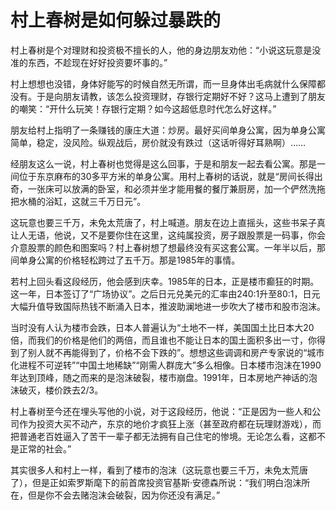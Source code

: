 # 村上春树是如何躲过暴跌的

村上春树是个对理财和投资极不擅长的人，他的身边朋友劝他：“小说这玩意是没准的东西，不趁现在好好投资要坏事的。” 

村上想想也没错，身体好能写的时候自然无所谓，而一旦身体出毛病就什么保障都没有。于是向朋友请教，该怎么投资理财，存银行定期好不好？这马上遭到了朋友的嘲笑：“开什么玩笑！存银行定期？如今这超低息时代怎么好这样。” 

朋友给村上指明了一条赚钱的康庄大道：炒房。最好买间单身公寓，因为单身公寓简单，稳定，没风险。纵观战后，房价就没有跌过（这话听得好耳熟啊）…… 

经朋友这么一说，村上春树也觉得是这么回事，于是和朋友一起去看公寓。那是一间位于东京麻布的30多平方米的单身公寓。用村上春树的话说，就是“房间长得出奇，一张床可以放满的卧室，和必须并坐才能用餐的餐厅兼厨房，加一个俨然洗拖把水桶的浴缸，这就三千万日元”。 

这玩意也要三千万，未免太荒唐了，村上喊道。朋友在边上直摇头，这些书呆子真让人无语，他说，又不是要你住在这里，这纯属投资，房子跟股票是一码事，你会介意股票的颜色和图案吗？村上春树想了想最终没有买这套公寓。一年半以后，那间单身公寓的价格轻松跨过了五千万。那是1985年的事情。 

若村上回头看这段经历，他会感到庆幸。1985年的日本，正是楼市癫狂的时期。这一年，日本签订了“广场协议”。之后日元兑美元的汇率由240∶1升至80∶1，日元大幅升值导致国际热钱不断涌入日本，推波助澜地进一步吹大了楼市和股市泡沫。 

当时没有人认为楼市会跌，日本人普遍认为“土地不一样，美国国土比日本大20倍，而我们的价格是他们的两倍，而且谁也不能让日本的国土面积多出一寸，你得到了别人就不再能得到了，价格不会下跌的”。想想这些调调和房产专家说的“城市化进程不可逆转”“中国土地稀缺”“刚需人群庞大”多么相像。日本楼市泡沫在1990年达到顶峰，随之而来的是泡沫破裂，楼市崩盘。1991年，日本房地产神话的泡沫破灭，楼价跌去2/3。 

村上春树至今还在埋头写他的小说，对于这段经历，他说：“正是因为一些人和公司作为投资大买不动产，东京的地价才疯狂上涨（甚至政府都在玩理财游戏），而把普通老百姓逼入了苦干一辈子都无法拥有自己住宅的惨境。无论怎么看，这都不是正常的社会。” 

其实很多人和村上一样，看到了楼市的泡沫（这玩意也要三千万，未免太荒唐了），但是正如索罗斯麾下的前首席投资官基斯·安德森所说：“我们明白泡沫所在，但是你不会去赌泡沫会破裂，因为你还没有满足。”